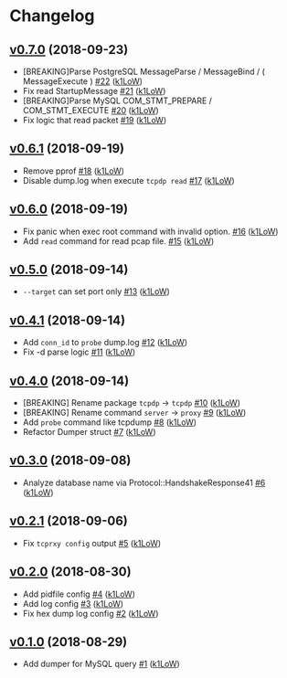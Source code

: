 # Changelog

## [v0.7.0](https://github.com/k1LoW/tcpdp/compare/v0.6.1...v0.7.0) (2018-09-23)

* [BREAKING]Parse PostgreSQL MessageParse / MessageBind / ( MessageExecute )  [#22](https://github.com/k1LoW/tcpdp/pull/22) ([k1LoW](https://github.com/k1LoW))
* Fix read StartupMessage [#21](https://github.com/k1LoW/tcpdp/pull/21) ([k1LoW](https://github.com/k1LoW))
* [BREAKING]Parse MySQL COM_STMT_PREPARE / COM_STMT_EXECUTE [#20](https://github.com/k1LoW/tcpdp/pull/20) ([k1LoW](https://github.com/k1LoW))
* Fix logic that read packet [#19](https://github.com/k1LoW/tcpdp/pull/19) ([k1LoW](https://github.com/k1LoW))

## [v0.6.1](https://github.com/k1LoW/tcpdp/compare/v0.6.0...v0.6.1) (2018-09-19)

* Remove pprof [#18](https://github.com/k1LoW/tcpdp/pull/18) ([k1LoW](https://github.com/k1LoW))
* Disable dump.log when execute `tcpdp read` [#17](https://github.com/k1LoW/tcpdp/pull/17) ([k1LoW](https://github.com/k1LoW))

## [v0.6.0](https://github.com/k1LoW/tcpdp/compare/v0.5.0...v0.6.0) (2018-09-19)

* Fix panic when exec root command with invalid option. [#16](https://github.com/k1LoW/tcpdp/pull/16) ([k1LoW](https://github.com/k1LoW))
* Add `read` command for read pcap file. [#15](https://github.com/k1LoW/tcpdp/pull/15) ([k1LoW](https://github.com/k1LoW))

## [v0.5.0](https://github.com/k1LoW/tcpdp/compare/v0.4.1...v0.5.0) (2018-09-14)

* `--target` can set port only [#13](https://github.com/k1LoW/tcpdp/pull/13) ([k1LoW](https://github.com/k1LoW))

## [v0.4.1](https://github.com/k1LoW/tcpdp/compare/v0.4.0...v0.4.1) (2018-09-14)

* Add `conn_id` to `probe` dump.log [#12](https://github.com/k1LoW/tcpdp/pull/12) ([k1LoW](https://github.com/k1LoW))
* Fix -d parse logic [#11](https://github.com/k1LoW/tcpdp/pull/11) ([k1LoW](https://github.com/k1LoW))

## [v0.4.0](https://github.com/k1LoW/tcpdp/compare/v0.3.0...v0.4.0) (2018-09-14)

* [BREAKING] Rename package `tcpdp` -> `tcpdp` [#10](https://github.com/k1LoW/tcpdp/pull/10) ([k1LoW](https://github.com/k1LoW))
* [BREAKING] Rename command `server` -> `proxy` [#9](https://github.com/k1LoW/tcpdp/pull/9) ([k1LoW](https://github.com/k1LoW))
* Add `probe` command like tcpdump [#8](https://github.com/k1LoW/tcpdp/pull/8) ([k1LoW](https://github.com/k1LoW))
* Refactor Dumper struct [#7](https://github.com/k1LoW/tcpdp/pull/7) ([k1LoW](https://github.com/k1LoW))

## [v0.3.0](https://github.com/k1LoW/tcprxy/compare/v0.2.1...v0.3.0) (2018-09-08)

* Analyze database name via Protocol::HandshakeResponse41 [#6](https://github.com/k1LoW/tcprxy/pull/6) ([k1LoW](https://github.com/k1LoW))

## [v0.2.1](https://github.com/k1LoW/tcprxy/compare/v0.2.0...v0.2.1) (2018-09-06)

* Fix `tcprxy config` output [#5](https://github.com/k1LoW/tcprxy/pull/5) ([k1LoW](https://github.com/k1LoW))

## [v0.2.0](https://github.com/k1LoW/tcprxy/compare/v0.1.0...v0.2.0) (2018-08-30)

* Add pidfile config [#4](https://github.com/k1LoW/tcprxy/pull/4) ([k1LoW](https://github.com/k1LoW))
* Add log config [#3](https://github.com/k1LoW/tcprxy/pull/3) ([k1LoW](https://github.com/k1LoW))
* Fix hex dump log config [#2](https://github.com/k1LoW/tcprxy/pull/2) ([k1LoW](https://github.com/k1LoW))

## [v0.1.0](https://github.com/k1LoW/tcprxy/compare/33d46026c86c...v0.1.0) (2018-08-29)

* Add dumper for MySQL query [#1](https://github.com/k1LoW/tcprxy/pull/1) ([k1LoW](https://github.com/k1LoW))
